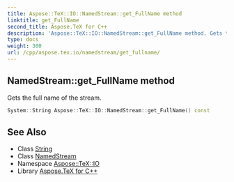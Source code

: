 ```yaml
---
title: Aspose::TeX::IO::NamedStream::get_FullName method
linktitle: get_FullName
second_title: Aspose.TeX for C++
description: 'Aspose::TeX::IO::NamedStream::get_FullName method. Gets the full name of the stream in C++.'
type: docs
weight: 300
url: /cpp/aspose.tex.io/namedstream/get_fullname/
---
```

## NamedStream::get_FullName method


Gets the full name of the stream.

```cpp
System::String Aspose::TeX::IO::NamedStream::get_FullName() const
```

## See Also

* Class [String](../../../system/string/)
* Class [NamedStream](../)
* Namespace [Aspose::TeX::IO](../../)
* Library [Aspose.TeX for C++](../../../)
